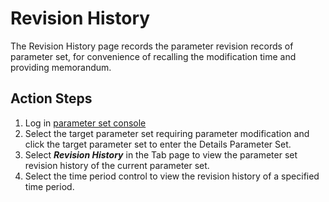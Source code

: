 # Revision History
The Revision History page records the parameter revision records of parameter set, for convenience of recalling the modification time and providing memorandum.

## Action Steps
1. Log in [parameter set console](https://rds-console.jdcloud.com/paramgroup/list)
2. Select the target parameter set requiring parameter modification and click the target parameter set to enter the Details Parameter Set.
3. Select ***Revision History*** in the Tab page to view the parameter set revision history of the current parameter set.
4. Select the time period control to view the revision history of a specified time period.

